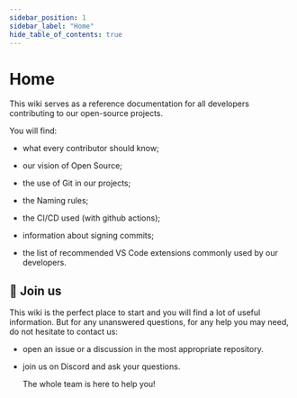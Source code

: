 ```yaml
---
sidebar_position: 1
sidebar_label: "Home"
hide_table_of_contents: true
---
```


# Home

This wiki serves as a reference documentation for all developers contributing to our open-source projects.

You will find:

- what every contributor should know;

- our vision of Open Source;

- the use of Git in our projects;

- the Naming rules;

- the CI/CD used (with github actions);

- information about signing commits;

- the list of recommended VS Code extensions commonly used by our developers.

## 🤗 Join us

This wiki is the perfect place to start and you will find a lot of useful information. But for any unanswered questions, for any help you may need, do not hesitate to contact us:

- open an issue or a discussion in the most appropriate repository.
- join us on Discord and ask your questions.

  The whole team is here to help you!
